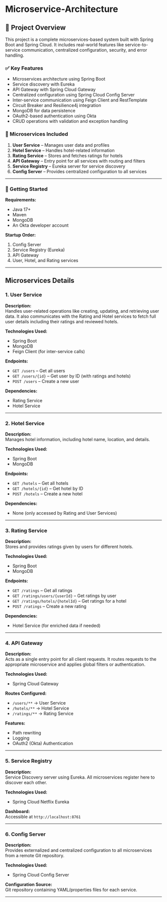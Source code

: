 ﻿# Microservice-Architecture

## 🧠 Project Overview

This project is a complete microservices-based system built with Spring Boot and Spring Cloud. It includes real-world features like service-to-service communication, centralized configuration, security, and error handling.

### ✅ Key Features

- Microservices architecture using Spring Boot
- Service discovery with Eureka
- API Gateway with Spring Cloud Gateway
- Centralized configuration using Spring Cloud Config Server
- Inter-service communication using Feign Client and RestTemplate
- Circuit Breaker and Resilience4j integration
- MongoDB for data persistence
- OAuth2-based authentication using Okta
- CRUD operations with validation and exception handling

### 🧩 Microservices Included

1. **User Service** – Manages user data and profiles
2. **Hotel Service** – Handles hotel-related information
3. **Rating Service** – Stores and fetches ratings for hotels
4. **API Gateway** – Entry point for all services with routing and filters
5. **Service Registry** – Eureka server for service discovery
6. **Config Server** – Provides centralized configuration to all services

---

### 🚀 Getting Started

**Requirements:**
- Java 17+
- Maven
- MongoDB
- An Okta developer account

**Startup Order:**

1. Config Server  
2. Service Registry (Eureka)  
3. API Gateway  
4. User, Hotel, and Rating services  

---

##  Microservices Details

### 1. User Service

**Description:**  
Handles user-related operations like creating, updating, and retrieving user data. It also communicates with the Rating and Hotel services to fetch full user details including their ratings and reviewed hotels.

**Technologies Used:**  
- Spring Boot  
- MongoDB  
- Feign Client (for inter-service calls)

**Endpoints:**
- `GET /users` – Get all users
- `GET /users/{id}` – Get user by ID (with ratings and hotels)
- `POST /users` – Create a new user

**Dependencies:**  
- Rating Service  
- Hotel Service

---

### 2. Hotel Service

**Description:**  
Manages hotel information, including hotel name, location, and details.

**Technologies Used:**  
- Spring Boot  
- MongoDB

**Endpoints:**
- `GET /hotels` – Get all hotels
- `GET /hotels/{id}` – Get hotel by ID
- `POST /hotels` – Create a new hotel

**Dependencies:**  
- None (only accessed by Rating and User Services)

---

### 3. Rating Service

**Description:**  
Stores and provides ratings given by users for different hotels.

**Technologies Used:**  
- Spring Boot  
- MongoDB

**Endpoints:**
- `GET /ratings` – Get all ratings
- `GET /ratings/users/{userId}` – Get ratings by user
- `GET /ratings/hotels/{hotelId}` – Get ratings for a hotel
- `POST /ratings` – Create a new rating

**Dependencies:**  
- Hotel Service (for enriched data if needed)

---

### 4. API Gateway

**Description:**  
Acts as a single entry point for all client requests. It routes requests to the appropriate microservice and applies global filters or authentication.

**Technologies Used:**  
- Spring Cloud Gateway

**Routes Configured:**
- `/users/**` → User Service  
- `/hotels/**` → Hotel Service  
- `/ratings/**` → Rating Service

**Features:**
- Path rewriting  
- Logging  
- OAuth2 (Okta) Authentication

---

### 5. Service Registry

**Description:**  
Service Discovery server using Eureka. All microservices register here to discover each other.

**Technologies Used:**  
- Spring Cloud Netflix Eureka

**Dashboard:**  
Accessible at `http://localhost:8761`

---

### 6. Config Server

**Description:**  
Provides externalized and centralized configuration to all microservices from a remote Git repository.

**Technologies Used:**  
- Spring Cloud Config Server

**Configuration Source:**  
Git repository containing YAML/properties files for each service.

---



